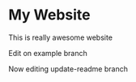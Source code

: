 # My Website

This is really awesome website


Edit on example branch

Now editing update-readme branch
